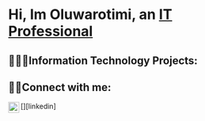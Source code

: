 # Hi, Im Oluwarotimi, an [IT Professional](https://www.linkedin.com/in/oluwarotimi-oshungboye-8173b7243/)
<h2>👨🏾‍💻Information Technology Projects:</h2>
<h2>🤳🏾Connect with me:</h2> 
[<img align="left" alt="Josh | LinkedIn" width="22px" src="https://cdn.jsdelivr.net/npm/simple-icons@v3/icons/linkedin.svg" />][linkedin]



[linkedin]: https://linkedin.com/in/
